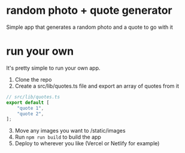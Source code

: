 # random photo + quote generator

Simple app that generates a random photo and a quote to go with it

# run your own

It's pretty simple to run your own app.

1. Clone the repo
2. Create a src/lib/quotes.ts file and export an array of quotes from it
```ts
// src/lib/quotes.ts
export default [
    "quote 1",
    "quote 2",
];
```
3. Move any images you want to /static/images
4. Run `npm run build` to build the app
5. Deploy to wherever you like (Vercel or Netlify for example)